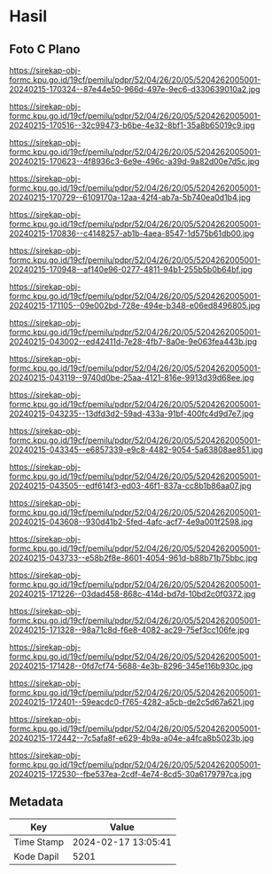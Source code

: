 # Hasil

## Foto C Plano

https://sirekap-obj-formc.kpu.go.id/19cf/pemilu/pdpr/52/04/26/20/05/5204262005001-20240215-170324--87e44e50-966d-497e-9ec6-d330639010a2.jpg

https://sirekap-obj-formc.kpu.go.id/19cf/pemilu/pdpr/52/04/26/20/05/5204262005001-20240215-170516--32c99473-b6be-4e32-8bf1-35a8b65019c9.jpg

https://sirekap-obj-formc.kpu.go.id/19cf/pemilu/pdpr/52/04/26/20/05/5204262005001-20240215-170623--4f8936c3-6e9e-496c-a39d-9a82d00e7d5c.jpg

https://sirekap-obj-formc.kpu.go.id/19cf/pemilu/pdpr/52/04/26/20/05/5204262005001-20240215-170729--6109170a-12aa-42f4-ab7a-5b740ea0d1b4.jpg

https://sirekap-obj-formc.kpu.go.id/19cf/pemilu/pdpr/52/04/26/20/05/5204262005001-20240215-170836--c4148257-ab1b-4aea-8547-1d575b61db00.jpg

https://sirekap-obj-formc.kpu.go.id/19cf/pemilu/pdpr/52/04/26/20/05/5204262005001-20240215-170948--af140e96-0277-4811-94b1-255b5b0b64bf.jpg

https://sirekap-obj-formc.kpu.go.id/19cf/pemilu/pdpr/52/04/26/20/05/5204262005001-20240215-171105--09e002bd-728e-494e-b348-e06ed8496805.jpg

https://sirekap-obj-formc.kpu.go.id/19cf/pemilu/pdpr/52/04/26/20/05/5204262005001-20240215-043002--ed42411d-7e28-4fb7-8a0e-9e063fea443b.jpg

https://sirekap-obj-formc.kpu.go.id/19cf/pemilu/pdpr/52/04/26/20/05/5204262005001-20240215-043119--9740d0be-25aa-4121-816e-9913d39d68ee.jpg

https://sirekap-obj-formc.kpu.go.id/19cf/pemilu/pdpr/52/04/26/20/05/5204262005001-20240215-043235--13dfd3d2-59ad-433a-91bf-400fc4d9d7e7.jpg

https://sirekap-obj-formc.kpu.go.id/19cf/pemilu/pdpr/52/04/26/20/05/5204262005001-20240215-043345--e6857339-e9c8-4482-9054-5a63808ae851.jpg

https://sirekap-obj-formc.kpu.go.id/19cf/pemilu/pdpr/52/04/26/20/05/5204262005001-20240215-043505--edf614f3-ed03-46f1-837a-cc8b1b86aa07.jpg

https://sirekap-obj-formc.kpu.go.id/19cf/pemilu/pdpr/52/04/26/20/05/5204262005001-20240215-043608--930d41b2-5fed-4afc-acf7-4e9a001f2598.jpg

https://sirekap-obj-formc.kpu.go.id/19cf/pemilu/pdpr/52/04/26/20/05/5204262005001-20240215-043733--e58b2f8e-8601-4054-961d-b88b71b75bbc.jpg

https://sirekap-obj-formc.kpu.go.id/19cf/pemilu/pdpr/52/04/26/20/05/5204262005001-20240215-171226--03dad458-868c-414d-bd7d-10bd2c0f0372.jpg

https://sirekap-obj-formc.kpu.go.id/19cf/pemilu/pdpr/52/04/26/20/05/5204262005001-20240215-171328--98a71c8d-f6e8-4082-ac29-75ef3cc106fe.jpg

https://sirekap-obj-formc.kpu.go.id/19cf/pemilu/pdpr/52/04/26/20/05/5204262005001-20240215-171428--0fd7cf74-5688-4e3b-8296-345e116b930c.jpg

https://sirekap-obj-formc.kpu.go.id/19cf/pemilu/pdpr/52/04/26/20/05/5204262005001-20240215-172401--59eacdc0-f765-4282-a5cb-de2c5d67a621.jpg

https://sirekap-obj-formc.kpu.go.id/19cf/pemilu/pdpr/52/04/26/20/05/5204262005001-20240215-172442--7c5afa8f-e629-4b9a-a04e-a4fca8b5023b.jpg

https://sirekap-obj-formc.kpu.go.id/19cf/pemilu/pdpr/52/04/26/20/05/5204262005001-20240215-172530--fbe537ea-2cdf-4e74-8cd5-30a6179797ca.jpg


## Metadata

| Key        | Value               |
| ---------- | ------------------- |
| Time Stamp | 2024-02-17 13:05:41 |
| Kode Dapil | 5201                |



